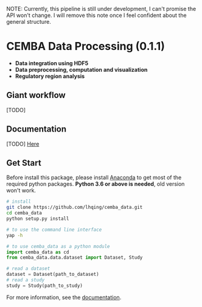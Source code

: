 NOTE: Currently, this pipeline is still under development, I can't promise the API won't change. I will remove this note once I feel confident about the general structure.

# CEMBA Data Processing (0.1.1)
- **Data integration using HDF5**
- **Data preprocessing, computation and visualization**
- **Regulatory region analysis**

## Giant workflow
[TODO]

## Documentation
[TODO] [Here](https://cemba-data.readthedocs.io/en/latest)

## Get Start
Before install this package, please install [Anaconda](https://www.anaconda.com/download/) to get most of the required python packages. **Python 3.6 or above is needed**, old version won't work.


```bash
# install
git clone https://github.com/lhqing/cemba_data.git
cd cemba_data
python setup.py install

# to use the command line interface
yap -h
```
```python
# to use cemba_data as a python module
import cemba_data as cd
from cemba_data.data.dataset import Dataset, Study

# read a dataset
dataset = Dataset(path_to_dataset)
# read a study
study = Study(path_to_study)
```
For more information, see the [documentation](https://cemba-data.readthedocs.io/en/latest).

